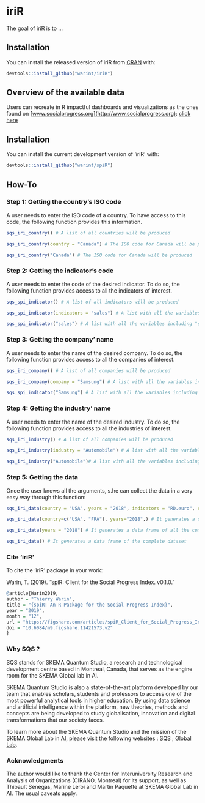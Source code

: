 
<!-- README.md is generated from README.Rmd. Please edit that file -->

# iriR

<!-- badges: start -->

<!-- badges: end -->

The goal of iriR is to …

## Installation

You can install the released version of iriR from
[CRAN](https://CRAN.R-project.org) with:

``` r
devtools::install_github("warint/iriR")
```

## Overview of the available data

Users can recreate in R impactful dashboards and visualizations as the
ones found on [www.socialprogress.org](http://www.socialprogress.org):
[click
here](https://www.socialprogress.org/?tab=2&code=NOR&embedded=true)

## Installation

You can install the current development version of ‘iriR’ with:

``` r
devtools::install_github("warint/spiR")
```

## How-To

### Step 1: Getting the country’s ISO code

A user needs to enter the ISO code of a country. To have access to this
code, the following function provides this information.

``` r
sqs_iri_country() # A list of all countries will be produced

sqs_iri_country(country = "Canada") # The ISO code for Canada will be produced

sqs_iri_country("Canada") # The ISO code for Canada will be produced
```

### Step 2: Getting the indicator’s code

A user needs to enter the code of the desired indicator. To do so, the
following function provides access to all the indicators of interest.

``` r
sqs_spi_indicator() # A list of all indicators will be produced

sqs_spi_indicator(indicators = "sales") # A list with all the variables including "sales" will be produced

sqs_spi_indicator("sales") # A list with all the variables including "sales" will be produced
```

### Step 3: Getting the company’ name

A user needs to enter the name of the desired company. To do so, the
following function provides access to all the companies of interest.

``` r
sqs_iri_company() # A list of all companies will be produced

sqs_iri_company(company = "Samsung") # A list with all the variables including "Samsung" will be produced

sqs_spi_indicator("Samsung") # A list with all the variables including "Samsung" will be produced
```

### Step 4: Getting the industry’ name

A user needs to enter the name of the desired industry. To do so, the
following function provides access to all the industries of interest.

``` r
sqs_iri_industry() # A list of all companies will be produced

sqs_iri_industry(industry = "Automobile") # A list with all the variables including "Automobile" will be produced

sqs_iri_industry("Automobile")# A list with all the variables including "Automobile" will be produced
```

### Step 5: Getting the data

Once the user knows all the arguments, s.he can collect the data in a
very easy way through this
function:

``` r
sqs_iri_data(country = "USA", years = "2018", indicators = "RD.euro", company = "FORD MOTOR", industry = "Automobiles & Parts", rank = 14)  # It generates a data frame of the overall IRI data for American company "FORD MOTOR" in 2018.

sqs_iri_data(country=c("USA", "FRA"), years="2018",) # It generates a data frame of all the companies data from all the industries for the USA and France in 2018.

sqs_iri_data(years = "2018") # It generates a data frame of all the companies data for from all the industries for all the countries in 2018.

sqs_iri_data() # It generates a data frame of the complete dataset
```

### Cite ‘iriR’

To cite the ‘iriR’ package in your work:

Warin, T. (2019). “spiR: Client for the Social Progress Index. v0.1.0.”

``` r
@article{Warin2019,
author = "Thierry Warin",
title = "{spiR: An R Package for the Social Progress Index}",
year = "2019",
month = "12",
url = "https://figshare.com/articles/spiR_Client_for_Social_Progress_Index_Data/11421573",
doi = "10.6084/m9.figshare.11421573.v2"
}
```

### Why SQS ?

SQS stands for SKEMA Quantum Studio, a research and technological
development centre based in Montreal, Canada, that serves as the engine
room for the SKEMA Global lab in AI.

SKEMA Quantum Studio is also a state-of-the-art platform developed by
our team that enables scholars, students and professors to access one of
the most powerful analytical tools in higher education. By using data
science and artificial intelligence within the platform, new theories,
methods and concepts are being developed to study globalisation,
innovation and digital transformations that our society faces.

To learn more about the SKEMA Quantum Studio and the mission of the
SKEMA Global Lab in AI, please visit the following websites :
[SQS](https://quantumstudio.skemagloballab.io) ; [Global
Lab](https://skemagloballab.io/).

### Acknowledgments

The author would like to thank the Center for Interuniversity Research
and Analysis of Organizations (CIRANO, Montreal) for its support, as
well as Thibault Senegas, Marine Leroi and Martin Paquette at SKEMA
Global Lab in AI. The usual caveats apply.
